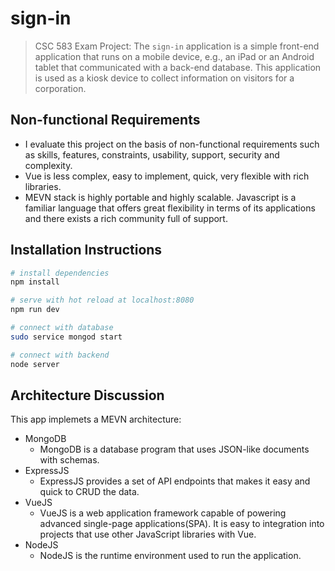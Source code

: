 # sign-in

> CSC 583 Exam Project:
The `sign-in` application is a simple front-end application that runs on a mobile device, e.g., an iPad or an Android tablet that communicated with a back-end database.  This application is used as a kiosk device to collect information on visitors for a corporation.
	

## Non-functional Requirements

- I evaluate this project on the basis of non-functional requirements such as skills, features, constraints, usability, support, security and complexity.
- Vue is less complex, easy to implement, quick, very flexible with rich libraries.
- MEVN stack is highly portable and highly scalable. Javascript is a familiar language that offers great flexibility in terms of its applications and there exists a rich community full of support.


## Installation Instructions

``` bash
# install dependencies
npm install

# serve with hot reload at localhost:8080
npm run dev

# connect with database
sudo service mongod start

# connect with backend
node server

```

## Architecture Discussion

This app implemets a MEVN architecture:
- MongoDB
  - MongoDB is a database program that uses JSON-like documents with schemas.
- ExpressJS
  - ExpressJS provides a set of API endpoints that makes it easy and quick to CRUD the data.
- VueJS
  - VueJS is a web application framework capable of powering advanced single-page applications(SPA). It is easy to integration into projects that use other JavaScript libraries with Vue.
- NodeJS
  - NodeJS is the runtime environment used to run the application.
